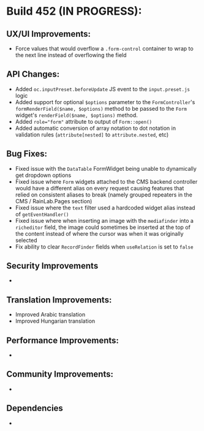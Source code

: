 # Build 452 (IN PROGRESS):

## UX/UI Improvements:
- Force values that would overflow a `.form-control` container to wrap to the next line instead of overflowing the field

## API Changes:
- Added `oc.inputPreset.beforeUpdate` JS event to the `input.preset.js` logic
- Added support for optional `$options` parameter to the `FormController`'s `formRenderField($name, $options)` method to be passed to the `Form` widget's `renderField($name, $options)` method.
- Added `role="form"` attribute to output of `Form::open()`
- Added automatic conversion of array notation to dot notation in validation rules (`attribute[nested]` to `attribute.nested`, etc)

## Bug Fixes:
- Fixed issue with the `DataTable` FormWidget being unable to dynamically get dropdown options
- Fixed issue where `Form` widgets attached to the CMS backend controller would have a different alias on every request causing features that relied on consistent aliases to break (namely grouped repeaters in the CMS / RainLab.Pages section)
- Fixed issue where the `text` filter used a hardcoded widget alias instead of `getEventHandler()` 
- Fixed issue where when inserting an image with the `mediafinder` into a `richeditor` field, the image could sometimes be inserted at the top of the content instead of where the cursor was when it was originally selected
- Fix ability to clear `RecordFinder` fields when `useRelation` is set to `false`

## Security Improvements
-

## Translation Improvements:
- Improved Arabic translation
- Improved Hungarian translation

## Performance Improvements:
-

## Community Improvements:
-

## Dependencies
-
